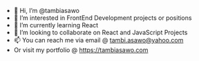 - 👋 Hi, I’m @tambiasawo
- 👀 I’m interested in FrontEnd Development projects or positions 
- 🌱 I’m currently learning React
- 💞️ I’m looking to collaborate on React and JavaScript Projects
- 📫 You can reach me via email @ tambi.asawo@yahoo.com
- Or visit my portfolio @ https://tambiasawo.com
<!---
tambiasawo/tambiasawo is a ✨ special ✨ repository because its `README.md` (this file) appears on your GitHub profile.
You can click the Preview link to take a look at your changes.
--->
